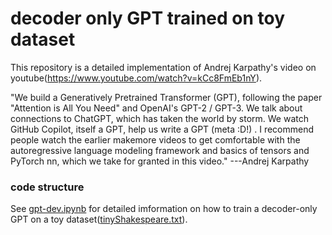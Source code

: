 # decoder only GPT trained on toy dataset

This repository is a detailed implementation of Andrej Karpathy's video on youtube(https://www.youtube.com/watch?v=kCc8FmEb1nY).

"We build a Generatively Pretrained Transformer (GPT), following the paper "Attention is All You Need" and OpenAI's GPT-2 / GPT-3. We talk about connections to ChatGPT, which has taken the world by storm. We watch GitHub Copilot, itself a GPT, help us write a GPT (meta :D!) . I recommend people watch the earlier makemore videos to get comfortable with the autoregressive language modeling framework and basics of tensors and PyTorch nn, which we take for granted in this video."
                                                                                                                                                            ---Andrej Karpathy
### code structure

See [gpt-dev.ipynb](./gpt-dev.ipynb) for detailed imformation on how to train a decoder-only GPT on a toy dataset([tinyShakespeare.txt](./tinyShakespeare.txt)).
